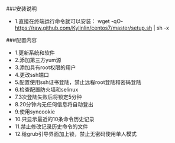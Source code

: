 ###安装说明
+ 1.直接在终端运行命令就可以安装： wget -qO- https://raw.github.com/Kylinlin/centos7/master/setup.sh | sh -x 

###配置内容
+ 1.更新系统和软件
+ 2.添加第三方yum源
+ 3.添加具有root权限的用户
+ 4.更改ssh端口
+ 5.配置使用ssh证书登陆，禁止远程root登陆和密码登陆
+ 6.检查配置防火墙和selinux
+ 7.3次登陆失败后将锁定5分钟
+ 8.20分钟内无任何信息将自动登出
+ 9.使用syncookie
+ 10.只显示最近的10条命令历史记录
+ 11.禁止修改记录历史命令的文件
+ 12.给grub引导界面加上锁，禁止无密码使用单人模式
